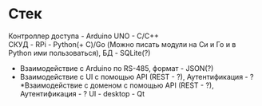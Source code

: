 # Стек
Контроллер доступа - Arduino UNO - C/C++  
СКУД - RPi - Python(+ C)/Go (Можно писать модули на Си и Го и в Python ими пользоваться), БД - SQLite(?)   
* Взаимодействие с Arduino по RS-485, формат - JSON(?) 
* Взаимодействие с UI с помощью API (REST - ?), Аутентификация - ?
*Взаимодействие с доменом с помощью API (REST - ?), Аутентификация - ?
UI - desktop - Qt
